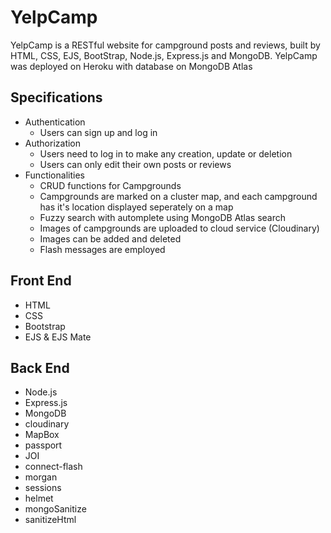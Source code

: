 # YelpCamp
YelpCamp is a RESTful website for campground posts and reviews, built by HTML, CSS, EJS, BootStrap, Node.js, Express.js and MongoDB. YelpCamp was deployed on Heroku with database on MongoDB Atlas 

## Specifications
   - Authentication
     - Users can sign up and log in
   - Authorization
     - Users need to log in to make any creation, update or deletion
     - Users can only edit their own posts or reviews
   - Functionalities
     - CRUD functions for Campgrounds 
     - Campgrounds are marked on a cluster map, and each campground has it's location displayed seperately on a map
     - Fuzzy search with automplete using MongoDB Atlas search
     - Images of campgrounds are uploaded to cloud service (Cloudinary)
     - Images can be added and deleted
     - Flash messages are employed
## Front End
   - HTML
   - CSS
   - Bootstrap
   - EJS & EJS Mate
## Back End
   - Node.js
   - Express.js
   - MongoDB
   - cloudinary
   - MapBox
   - passport
   - JOI
   - connect-flash
   - morgan
   - sessions
   - helmet
   - mongoSanitize
   - sanitizeHtml

